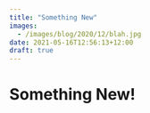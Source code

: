 ```yaml
---
title: "Something New"
images:
  - /images/blog/2020/12/blah.jpg
date: 2021-05-16T12:56:13+12:00
draft: true
---
```

# Something New!